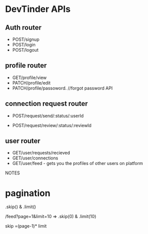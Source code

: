 # DevTinder APIs

## Auth router
- POST/signup
- POST/login
- POST/logout

## profile router
- GET/profile/view
- PATCH/profile/edit
- PATCH/profile/passoword.  //forgot password API

## connection request router
- POST/request/send/:status/:userId

- POST/request/review/:status/:reviewId

## user router
- GET/user/requests/recieved
- GET/user/connections
- GET/user/feed  - gets you the profiles of other users on platform


NOTES
# pagination
.skip() & .limit()

/feed?page=1&limit=10 => .skip(0) & .limit(10)

skip =(page-1)* limit





